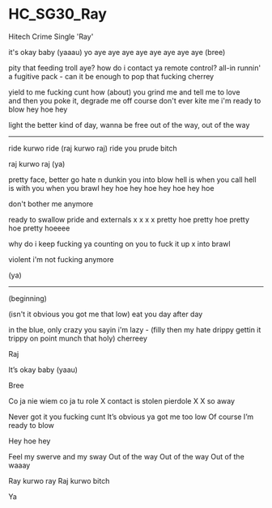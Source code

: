 # HC_SG30_Ray
Hitech Crime Single 'Ray'

it's okay baby (yaaau)
yo aye aye aye aye aye aye aye aye
(bree)

pity that feeding troll aye?
how do i contact ya remote control? all-in
runnin' a fugitive pack - can it be enough 
to pop that fucking cherrey

yield to me fucking cunt
how (about) you grind me and tell me to love  
and then you poke it, degrade me off course
don't ever kite me i'm ready to blow
hey hoe hey

light the better kind of day, wanna be free
out of the way, out of the way

---

ride kurwo ride (raj kurwo raj)
ride you prude bitch

raj kurwo raj
(ya)

pretty face, better go
hate n dunkin you into blow
hell is when you call
hell is with you when you brawl
hey hoe
hey hoe
hey hoe
hey hoe

don't bother me anymore

ready to swallow pride and externals x
x
x
x
pretty hoe
pretty hoe
pretty hoe
pretty hoeeee

why do i keep fucking  ya
counting on you to fuck it up
x
into brawl

violent
i'm not fucking anymore

(ya)

---

(beginning)

(isn't it obvious you got me that low)
eat you day after day

in the blue, only crazy you sayin i'm lazy - (filly then my hate drippy gettin it trippy 
on point munch that holy) cherreey

Raj

It’s okay baby (yaau)

Bree 

Co ja nie wiem co ja tu role
X contact is stolen pierdole
X 
X so away

Never got it you fucking cunt
It’s obvious ya got me too low
Of course
I’m ready to blow

Hey hoe hey

Feel my swerve and my sway
Out of the way
Out of the way
Out of the waaay

Ray kurwo ray
Raj kurwo bitch

Ya
